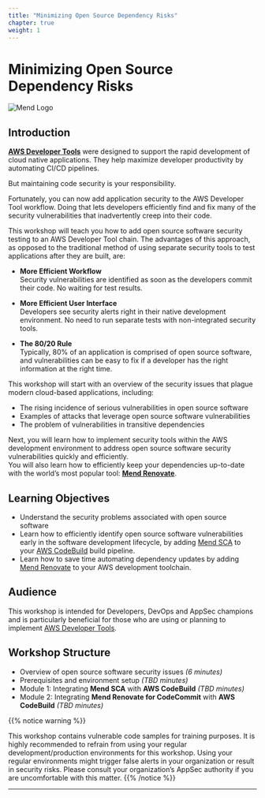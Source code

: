 ```yaml
---
title: "Minimizing Open Source Dependency Risks"
chapter: true
weight: 1
---
```



# Minimizing Open&nbsp;Source Dependency Risks
<!-- <br> -->
<!-- ![Mend Logo](/images/Mend-Logo_Dark_Horizontal_withTagLine.svg) -->
![Mend Logo](/images/Mend-Logo_Dark_Horizontal.svg)
<!-- <br> -->

## Introduction

**[AWS Developer Tools](https://aws.amazon.com/products/developer-tools/)** were designed to support the rapid development of cloud native applications. They help maximize developer productivity by automating CI/CD pipelines.

But maintaining code security is your responsibility.

Fortunately, you can now add application security to the AWS Developer Tool workflow. Doing that lets developers efficiently find and fix many of the security vulnerabilities that inadvertently creep into their code.

This workshop will teach you how to add open source software security testing to an AWS Developer Tool chain. The advantages of this approach, as opposed to the traditional method of using separate security tools to test applications after they are built, are:

- **More Efficient Workflow**  
Security vulnerabilities are identified as soon as the developers commit their code. No waiting for test results.  

- **More Efficient User Interface**  
Developers see security alerts right in their native development environment. No need to run separate tests with non-integrated security tools.  

- **The 80/20 Rule**  
Typically, 80% of an application is comprised of open source software, and vulnerabilities can be easy to fix if a developer has the right information at the right time.  

This workshop will start with an overview of the security issues that plague modern cloud-based applications, including:  

- The rising incidence of serious vulnerabilities in open source software  
- Examples of attacks that leverage open source software vulnerabilities  
- The problem of vulnerabilities in transitive dependencies  

Next, you will learn how to implement security tools within the AWS development environment to address open source software security vulnerabilities quickly and efficiently.  
You will also learn how to efficiently keep your dependencies up-to-date with the world’s most popular tool: **[Mend Renovate](https://www.mend.io/free-developer-tools/renovate/)**.  


## Learning Objectives
- Understand the security problems associated with open source software
- Learn how to efficiently identify open source software vulnerabilities early in the software development lifecycle, by adding [Mend SCA](https://aws.amazon.com/marketplace/seller-profile?id=14809865-492e-4295-8a12-288535dfea55) to your [AWS CodeBuild](https://aws.amazon.com/codebuild/) build pipeline.
- Learn how to save time automating dependency updates by adding [Mend Renovate](https://www.mend.io/free-developer-tools/renovate/) to your AWS development toolchain.

## Audience
This workshop is intended for Developers, DevOps and AppSec champions and is particularly beneficial for those who are using or planning to implement [AWS Developer Tools](https://aws.amazon.com/products/developer-tools/).  

## Workshop Structure
- Overview of open source software security issues *(6 minutes)*
- Prerequisites and environment setup *(TBD minutes)*
- Module 1: Integrating **Mend SCA** with **AWS CodeBuild** *(TBD minutes)*
- Module 2: Integrating **Mend Renovate for CodeCommit** with **AWS CodeBuild** *(TBD minutes)*

{{% notice warning %}}

This workshop contains vulnerable code samples for training purposes.
It is highly recommended to refrain from using your regular development/production environments for this workshop.
Using your regular environments might trigger false alerts in your organization or result in security risks.
Please consult your organization’s AppSec authority if you are uncomfortable with this matter.
{{% /notice %}}

<hr>

<!-- ### [Let's get started!](/2_prerequisites.html) -->
